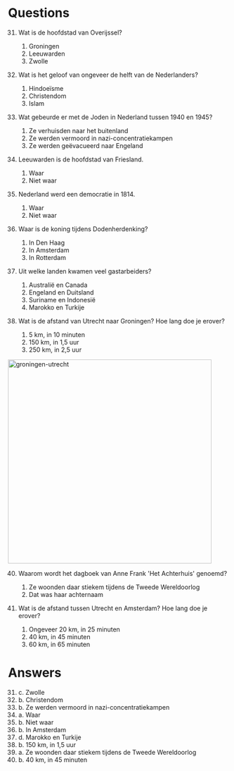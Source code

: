 # Questions

31. Wat is de hoofdstad van Overijssel?

    1. Groningen
    2. Leeuwarden
    3. Zwolle

32. Wat is het geloof van ongeveer de helft van de Nederlanders?

    1. Hindoeïsme
    2. Christendom
    3. Islam

33. Wat gebeurde er met de Joden in Nederland tussen 1940 en 1945?

    1. Ze verhuisden naar het buitenland
    2. Ze werden vermoord in nazi-concentratiekampen
    3. Ze werden geëvacueerd naar Engeland

34. Leeuwarden is de hoofdstad van Friesland.

    1. Waar
    2. Niet waar

35. Nederland werd een democratie in 1814.

    1. Waar
    2. Niet waar

36. Waar is de koning tijdens Dodenherdenking?

    1. In Den Haag
    2. In Amsterdam
    3. In Rotterdam

37. Uit welke landen kwamen veel gastarbeiders?

    1. Australië en Canada
    2. Engeland en Duitsland
    3. Suriname en Indonesië
    4. Marokko en Turkije

38. Wat is de afstand van Utrecht naar Groningen? Hoe lang doe je erover?

    1. 5 km, in 10 minuten
    2. 150 km, in 1,5 uur
    3. 250 km, in 2,5 uur

<img width="463" alt="groningen-utrecht" src="https://github.com/David-L-R/Knowledge-of-Dutch-Society-KNM-/assets/31222514/9d9750a9-3894-471c-930a-569e02b0e440">

40. Waarom wordt het dagboek van Anne Frank 'Het Achterhuis' genoemd?

    1. Ze woonden daar stiekem tijdens de Tweede Wereldoorlog
    2. Dat was haar achternaam

41. Wat is de afstand tussen Utrecht en Amsterdam? Hoe lang doe je erover?
    1. Ongeveer 20 km, in 25 minuten
    2. 40 km, in 45 minuten
    3. 60 km, in 65 minuten

# Answers

31. c. Zwolle
32. b. Christendom
33. b. Ze werden vermoord in nazi-concentratiekampen
34. a. Waar
35. b. Niet waar
36. b. In Amsterdam
37. d. Marokko en Turkije
38. b. 150 km, in 1,5 uur
39. a. Ze woonden daar stiekem tijdens de Tweede Wereldoorlog
40. b. 40 km, in 45 minuten
